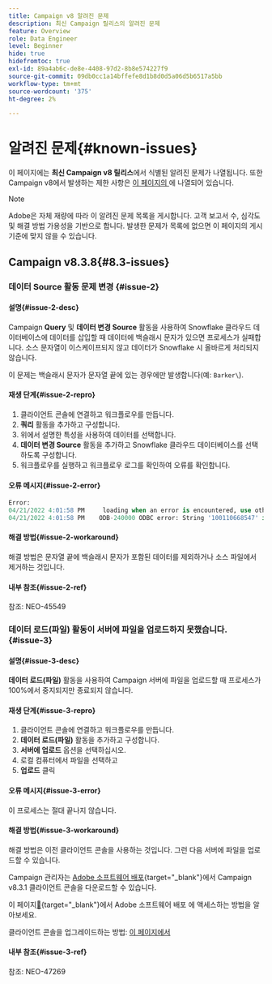 ```yaml
---
title: Campaign v8 알려진 문제
description: 최신 Campaign 릴리스의 알려진 문제
feature: Overview
role: Data Engineer
level: Beginner
hide: true
hidefromtoc: true
exl-id: 89a4ab6c-de8e-4408-97d2-8b8e574227f9
source-git-commit: 09db0cc1a14bffefe8d1b8d0d5a06d5b6517a5bb
workflow-type: tm+mt
source-wordcount: '375'
ht-degree: 2%

---
```


# 알려진 문제{#known-issues}

이 페이지에는 **최신 Campaign v8 릴리스**&#x200B;에서 식별된 알려진 문제가 나열됩니다. 또한 Campaign v8에서 발생하는 제한 사항은 [이 페이지의 ](ac-guardrails.md)에 나열되어 있습니다.


>[!NOTE]
>
>Adobe은 자체 재량에 따라 이 알려진 문제 목록을 게시합니다. 고객 보고서 수, 심각도 및 해결 방법 가용성을 기반으로 합니다. 발생한 문제가 목록에 없으면 이 페이지의 게시 기준에 맞지 않을 수 있습니다.

## Campaign v8.3.8{#8.3-issues}

### 데이터 Source 활동 문제 변경 {#issue-2}

#### 설명{#issue-2-desc}

Campaign **Query** 및 **데이터 변경 Source** 활동을 사용하여 Snowflake 클라우드 데이터베이스에 데이터를 삽입할 때 데이터에 백슬래시 문자가 있으면 프로세스가 실패합니다. 소스 문자열이 이스케이프되지 않고 데이터가 Snowflake 시 올바르게 처리되지 않습니다.

이 문제는 백슬래시 문자가 문자열 끝에 있는 경우에만 발생합니다(예: `Barker\`).


#### 재생 단계{#issue-2-repro}

1. 클라이언트 콘솔에 연결하고 워크플로우를 만듭니다.
1. **쿼리** 활동을 추가하고 구성합니다.
1. 위에서 설명한 특성을 사용하여 데이터를 선택합니다.
1. **데이터 변경 Source** 활동을 추가하고 Snowflake 클라우드 데이터베이스를 선택하도록 구성합니다.
1. 워크플로우를 실행하고 워크플로우 로그를 확인하여 오류를 확인합니다.


#### 오류 메시지{#issue-2-error}

```sql
Error:
04/21/2022 4:01:58 PM     loading when an error is encountered, use other values such as 'SKIP_FILE' or 'CONTINUE' for the ON_ERROR option. For more information on loading options, please run 'info loading_data' in a SQL client. SQLState: 22000
04/21/2022 4:01:58 PM    ODB-240000 ODBC error: String '100110668547' is too long and would be truncated   File 'wkf1656797_21_1_3057430574#458516uploadPart0.chunk.gz', line 1, character 0   Row 90058, column "WKF1656797_21_1"["SCARRIER_ROUTE":13]   If you would like to continue
```

#### 해결 방법{#issue-2-workaround}

해결 방법은 문자열 끝에 백슬래시 문자가 포함된 데이터를 제외하거나 소스 파일에서 제거하는 것입니다.


#### 내부 참조{#issue-2-ref}

참조: NEO-45549


### 데이터 로드(파일) 활동이 서버에 파일을 업로드하지 못했습니다. {#issue-3}

#### 설명{#issue-3-desc}

**데이터 로드(파일)** 활동을 사용하여 Campaign 서버에 파일을 업로드할 때 프로세스가 100%에서 중지되지만 종료되지 않습니다.

#### 재생 단계{#issue-3-repro}

1. 클라이언트 콘솔에 연결하고 워크플로우를 만듭니다.
1. **데이터 로드(파일)** 활동을 추가하고 구성합니다.
1. **서버에 업로드** 옵션을 선택하십시오.
1. 로컬 컴퓨터에서 파일을 선택하고
1. **업로드** 클릭


#### 오류 메시지{#issue-3-error}

이 프로세스는 절대 끝나지 않습니다.

#### 해결 방법{#issue-3-workaround}

해결 방법은 이전 클라이언트 콘솔을 사용하는 것입니다. 그런 다음 서버에 파일을 업로드할 수 있습니다.

Campaign 관리자는 [Adobe 소프트웨어 배포](https://experience.adobe.com/#/downloads/content/software-distribution/en/campaign.html?1_group.propertyvalues.property=.%2Fjcr%3Acontent%2Fmetadata%2Fdc%3Aversion&amp;1_group.propertyvalues.operation=equals&amp;1_group.propertyvalues.0_values=target-version%3Acampaign%2F8&amp;orderby=%40jcr%3Acontent%2Fjcr%3AlastModified&amp;orderby.sort=desc&amp;layout=list&amp;p.offset=0&amp;p.limit=4){target="_blank"}에서 Campaign v8.3.1 클라이언트 콘솔을 다운로드할 수 있습니다.

이 페이지[&#128279;](https://experienceleague.adobe.com/docs/experience-cloud/software-distribution/home.html?lang=ko){target="_blank"}에서 Adobe 소프트웨어 배포 에 액세스하는 방법을 알아보세요.

클라이언트 콘솔을 업그레이드하는 방법: [이 페이지에서](connect.md)

#### 내부 참조{#issue-3-ref}

참조: NEO-47269

